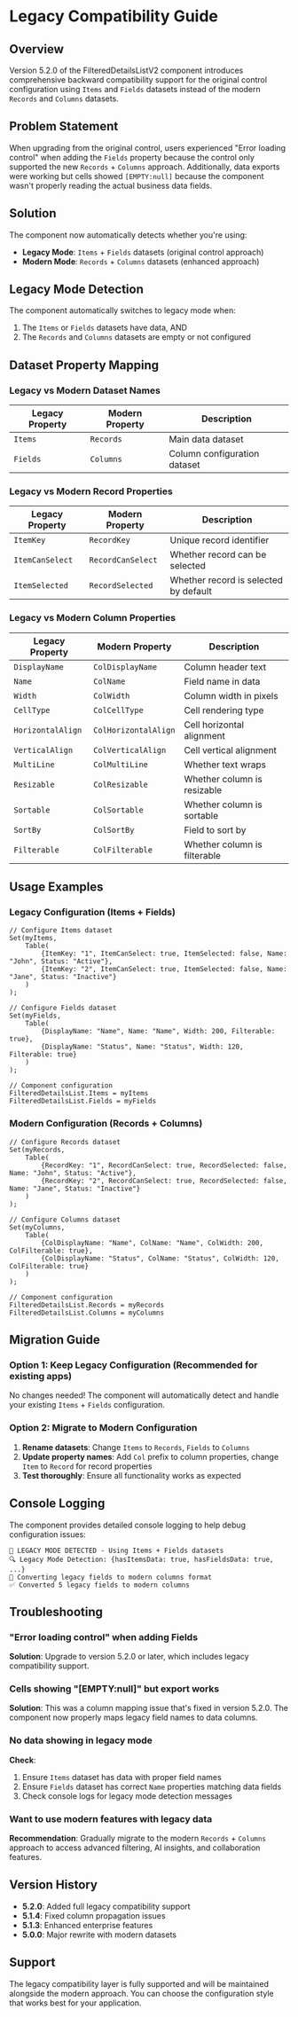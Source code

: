 # Legacy Compatibility Guide

## Overview

Version 5.2.0 of the FilteredDetailsListV2 component introduces comprehensive backward compatibility support for the original control configuration using `Items` and `Fields` datasets instead of the modern `Records` and `Columns` datasets.

## Problem Statement

When upgrading from the original control, users experienced "Error loading control" when adding the `Fields` property because the control only supported the new `Records` + `Columns` approach. Additionally, data exports were working but cells showed `[EMPTY:null]` because the component wasn't properly reading the actual business data fields.

## Solution

The component now automatically detects whether you're using:

- **Legacy Mode**: `Items` + `Fields` datasets (original control approach)
- **Modern Mode**: `Records` + `Columns` datasets (enhanced approach)

## Legacy Mode Detection

The component automatically switches to legacy mode when:

1. The `Items` or `Fields` datasets have data, AND
2. The `Records` and `Columns` datasets are empty or not configured

## Dataset Property Mapping

### Legacy vs Modern Dataset Names

| Legacy Property | Modern Property | Description |
|----------------|-----------------|-------------|
| `Items` | `Records` | Main data dataset |
| `Fields` | `Columns` | Column configuration dataset |

### Legacy vs Modern Record Properties

| Legacy Property | Modern Property | Description |
|----------------|-----------------|-------------|
| `ItemKey` | `RecordKey` | Unique record identifier |
| `ItemCanSelect` | `RecordCanSelect` | Whether record can be selected |
| `ItemSelected` | `RecordSelected` | Whether record is selected by default |

### Legacy vs Modern Column Properties

| Legacy Property | Modern Property | Description |
|----------------|-----------------|-------------|
| `DisplayName` | `ColDisplayName` | Column header text |
| `Name` | `ColName` | Field name in data |
| `Width` | `ColWidth` | Column width in pixels |
| `CellType` | `ColCellType` | Cell rendering type |
| `HorizontalAlign` | `ColHorizontalAlign` | Cell horizontal alignment |
| `VerticalAlign` | `ColVerticalAlign` | Cell vertical alignment |
| `MultiLine` | `ColMultiLine` | Whether text wraps |
| `Resizable` | `ColResizable` | Whether column is resizable |
| `Sortable` | `ColSortable` | Whether column is sortable |
| `SortBy` | `ColSortBy` | Field to sort by |
| `Filterable` | `ColFilterable` | Whether column is filterable |

## Usage Examples

### Legacy Configuration (Items + Fields)

```powerfl
// Configure Items dataset
Set(myItems, 
    Table(
        {ItemKey: "1", ItemCanSelect: true, ItemSelected: false, Name: "John", Status: "Active"},
        {ItemKey: "2", ItemCanSelect: true, ItemSelected: false, Name: "Jane", Status: "Inactive"}
    )
);

// Configure Fields dataset  
Set(myFields,
    Table(
        {DisplayName: "Name", Name: "Name", Width: 200, Filterable: true},
        {DisplayName: "Status", Name: "Status", Width: 120, Filterable: true}
    )
);

// Component configuration
FilteredDetailsList.Items = myItems
FilteredDetailsList.Fields = myFields
```

### Modern Configuration (Records + Columns)

```powerfl
// Configure Records dataset
Set(myRecords, 
    Table(
        {RecordKey: "1", RecordCanSelect: true, RecordSelected: false, Name: "John", Status: "Active"},
        {RecordKey: "2", RecordCanSelect: true, RecordSelected: false, Name: "Jane", Status: "Inactive"}
    )
);

// Configure Columns dataset
Set(myColumns,
    Table(
        {ColDisplayName: "Name", ColName: "Name", ColWidth: 200, ColFilterable: true},
        {ColDisplayName: "Status", ColName: "Status", ColWidth: 120, ColFilterable: true}
    )
);

// Component configuration
FilteredDetailsList.Records = myRecords
FilteredDetailsList.Columns = myColumns
```

## Migration Guide

### Option 1: Keep Legacy Configuration (Recommended for existing apps)

No changes needed! The component will automatically detect and handle your existing `Items` + `Fields` configuration.

### Option 2: Migrate to Modern Configuration

1. **Rename datasets**: Change `Items` to `Records`, `Fields` to `Columns`
2. **Update property names**: Add `Col` prefix to column properties, change `Item` to `Record` for record properties
3. **Test thoroughly**: Ensure all functionality works as expected

## Console Logging

The component provides detailed console logging to help debug configuration issues:

```
🔄 LEGACY MODE DETECTED - Using Items + Fields datasets
🔍 Legacy Mode Detection: {hasItemsData: true, hasFieldsData: true, ...}
🔄 Converting legacy fields to modern columns format
✅ Converted 5 legacy fields to modern columns
```

## Troubleshooting

### "Error loading control" when adding Fields

**Solution**: Upgrade to version 5.2.0 or later, which includes legacy compatibility support.

### Cells showing "[EMPTY:null]" but export works

**Solution**: This was a column mapping issue that's fixed in version 5.2.0. The component now properly maps legacy field names to data columns.

### No data showing in legacy mode

**Check**:
1. Ensure `Items` dataset has data with proper field names
2. Ensure `Fields` dataset has correct `Name` properties matching data fields
3. Check console logs for legacy mode detection messages

### Want to use modern features with legacy data

**Recommendation**: Gradually migrate to the modern `Records` + `Columns` approach to access advanced filtering, AI insights, and collaboration features.

## Version History

- **5.2.0**: Added full legacy compatibility support
- **5.1.4**: Fixed column propagation issues
- **5.1.3**: Enhanced enterprise features
- **5.0.0**: Major rewrite with modern datasets

## Support

The legacy compatibility layer is fully supported and will be maintained alongside the modern approach. You can choose the configuration style that works best for your application.
